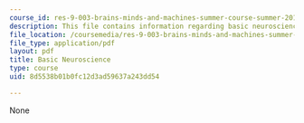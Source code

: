 ```yaml
---
course_id: res-9-003-brains-minds-and-machines-summer-course-summer-2015
description: This file contains information regarding basic neuroscience.
file_location: /coursemedia/res-9-003-brains-minds-and-machines-summer-course-summer-2015/8d5538b01b0fc12d3ad59637a243dd54_MITRES_9_003SUM15_tut1.pdf
file_type: application/pdf
layout: pdf
title: Basic Neuroscience
type: course
uid: 8d5538b01b0fc12d3ad59637a243dd54

---
```

None